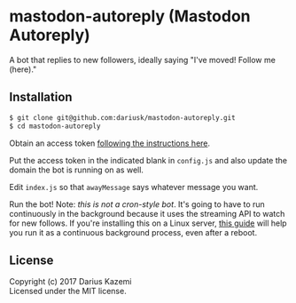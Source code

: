 # mastodon-autoreply (Mastodon Autoreply)

A bot that replies to new followers, ideally saying "I've moved! Follow me (here)."

## Installation

```bash
$ git clone git@github.com:dariusk/mastodon-autoreply.git
$ cd mastodon-autoreply
```

Obtain an access token [following the instructions here](https://tinysubversions.com/notes/mastodon-bot/).

Put the access token in the indicated blank in `config.js` and also update the domain the bot is running on as well.

Edit `index.js` so that `awayMessage` says whatever message you want.

Run the bot! Note: _this is not a cron-style bot_. It's going to have to run continuously in the background because it uses the streaming API to watch for new follows. If you're installing this on a Linux server, [this guide](http://stackoverflow.com/questions/4681067/how-do-i-run-a-node-js-application-as-its-own-process/28542093#28542093) will help you run it as a continuous background process, even after a reboot.

## License
Copyright (c) 2017 Darius Kazemi  
Licensed under the MIT license.
